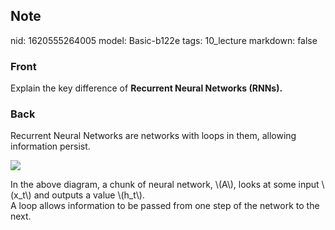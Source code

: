 ## Note
nid: 1620555264005
model: Basic-b122e
tags: 10_lecture
markdown: false

### Front
Explain the key difference of <b>Recurrent Neural Networks
(RNNs).</b>

### Back
Recurrent Neural Networks are networks with loops in them, allowing information persist.<div><img src="paste-0c1c84e60def3d17bff0b3afe74423f3ef1c4e01.jpg">
</div><div>
</div><div>In the above diagram, a chunk of neural network, \(A\), looks at some input \(x_t\)  and outputs a value \(h_t\).</div><div>
</div><div>A loop allows information to be passed from one step of the network to the next.</div>
